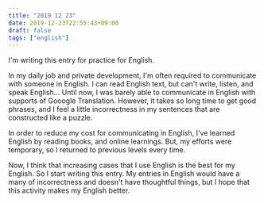```yaml
---
title: "2019 12 23"
date: 2019-12-23T22:55:43+09:00
draft: false
tags: ["english"]
---
```


I'm writing this entry for practice for English.

In my daily job and private development, I'm often required to communicate with someone in English. I can read English text, but can't write, listen, and speak English... Until now, I was barely able to communicate in English with supports of Gooogle Translation. However, it takes so long time to get good phrases, and I feel a little incorrectness in my sentences that are constructed like a puzzle.

In order to reduce my cost for communicating in English, I've learned English by reading books, and online learnings. But, my efforts were temporary, so I returned to previous levels every time.

Now, I think that increasing cases that I use English is the best for my English. So I start writing this entry. My entries in English would have a many of incorrectness and doesn't have thoughtful things, but I hope that this activity makes my English better.